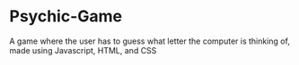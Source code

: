 # Psychic-Game
A game where the user has to guess what letter the computer is thinking of, made using Javascript, HTML, and CSS
